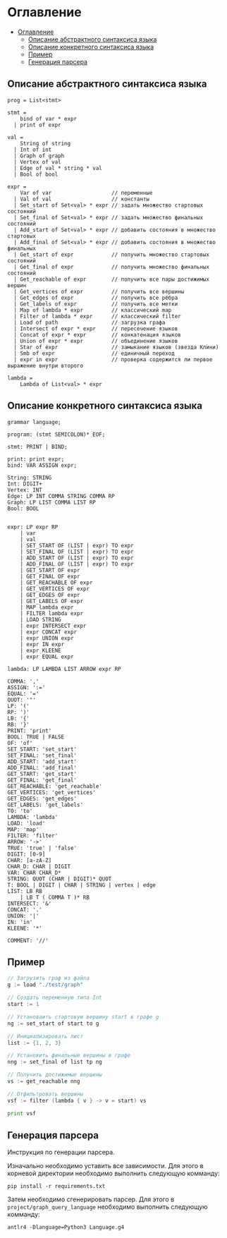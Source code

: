 # Оглавление
- [Оглавление](#оглавление)
  - [Описание абстрактного синтаксиса языка](#описание-абстрактного-синтаксиса-языка)
  - [Описание конкретного синтаксиса языка](#описание-конкретного-синтаксиса-языка)
  - [Пример](#пример)
  - [Генерация парсера](#генерация-парсера)


## Описание абстрактного синтаксиса языка

```
prog = List<stmt>

stmt =
    bind of var * expr
  | print of expr

val =
    String of string
  | Int of int
  | Graph of graph
  | Vertex of val
  | Edge of val * string * val
  | Bool of bool

expr =
    Var of var                   // переменные
  | Val of val                   // константы
  | Set_start of Set<val> * expr // задать множество стартовых состояний
  | Set_final of Set<val> * expr // задать множество финальных состояний
  | Add_start of Set<val> * expr // добавить состояния в множество стартовых
  | Add_final of Set<val> * expr // добавить состояния в множество финальных
  | Get_start of expr            // получить множество стартовых состояний
  | Get_final of expr            // получить множество финальных состояний
  | Get_reachable of expr        // получить все пары достижимых вершин
  | Get_vertices of expr         // получить все вершины
  | Get_edges of expr            // получить все рёбра
  | Get_labels of expr           // получить все метки
  | Map of lambda * expr         // классический map
  | Filter of lambda * expr      // классический filter
  | Load of path                 // загрузка графа
  | Intersect of expr * expr     // пересечение языков
  | Concat of expr * expr        // конкатенация языков
  | Union of expr * expr         // объединение языков
  | Star of expr                 // замыкание языков (звезда Клини)
  | Smb of expr                  // единичный переход
  | expr in expr                 // проверка содержится ли первое выражение внутри второго

lambda =
    Lambda of List<val> * expr
```

## Описание конкретного синтаксиса языка

```
grammar language;

program: (stmt SEMICOLON)* EOF;

stmt: PRINT | BIND;

print: print expr;
bind: VAR ASSIGN expr;

String: STRING
Int: DIGIT+
Vertex: INT
Edge: LP INT COMMA STRING COMMA RP
Graph: LP LIST COMMA LIST RP
Bool: BOOL


expr: LP expr RP
    | var
    | val
    | SET_START OF (LIST | expr) TO expr
    | SET_FINAL OF (LIST | expr) TO expr
    | ADD_START OF (LIST | expr) TO expr
    | ADD_FINAL OF (LIST | expr) TO expr
    | GET_START OF expr
    | GET_FINAL OF expr
    | GET_REACHABLE OF expr
    | GET_VERTICES OF expr
    | GET_EDGES OF expr
    | GET_LABELS OF expr
    | MAP lambda expr
    | FILTER lambda expr
    | LOAD STRING
    | expr INTERSECT expr
    | expr CONCAT expr
    | expr UNION expr
    | expr IN expr
    | expr KLEENE
    | expr EQUAL expr

lambda: LP LAMBDA LIST ARROW expr RP

COMMA: ','
ASSIGN: ':='
EQUAL: '='
QUOT: '"'
LP: '('
RP: ')'
LB: '{'
RB: '}'
PRINT: 'print'
BOOL: TRUE | FALSE
OF: 'of'
SET_START: 'set_start'
SET_FINAL: 'set_final'
ADD_START: 'add_start'
ADD_FINAL: 'add_final'
GET_START: 'get_start'
GET_FINAL: 'get_final'
GET_REACHABLE: 'get_reachable'
GET_VERTICES: 'get_vertices'
GET_EDGES: 'get_edges'
GET_LABELS: 'get_labels'
TO: 'to'
LAMBDA: 'lambda'
LOAD: 'load'
MAP: 'map'
FILTER: 'filter'
ARROW: '->'
TRUE: 'true' | 'false'
DIGIT: [0-9]
CHAR: [a-zA-Z]
CHAR_D: CHAR | DIGIT
VAR: CHAR CHAR_D*
STRING: QUOT (CHAR | DIGIT)* QUOT
T: BOOL | DIGIT | CHAR | STRING | vertex | edge
LIST: LB RB
    | LB T ( COMMA T )* RB
INTERSECT: '&'
CONCAT: '.'
UNION: '|'
IN: 'in'
KLEENE: '*'

COMMENT: '//'
```

## Пример

```Go
// Загрузить граф из файла
g := load "./test/graph"

// Создать переменную типа Int
start := 1

// Установаить стартовую вершину start в графе g
ng := set_start of start to g

// Инициализировать лист
list := {1, 2, 3}

// Установить финальные вершины в графе
nng := set_final of list tp ng

// Получить достижимые вершины
vs := get_reachable nng

// Отфильтровать вершины
vsf := filter (lambda { v } -> v = start) vs

print vsf
```

## Генерация парсера

Инструкция по генерации парсера.

Изначально необходимо уставить все зависимости. Для этого в корневой директории необходимо выполнить следующую комманду:

```Shell
pip install -r requirements.txt
```

Затем необходимо сгенерировать парсер. Для этого в `project/graph_query_language` необходимо выполнить следующую комманду:

```Shell
antlr4 -Dlanguage=Python3 Language.g4
```
